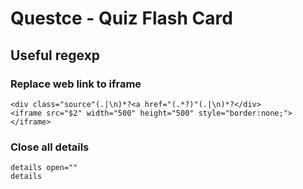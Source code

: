 # Questce - Quiz Flash Card

## Useful regexp

### Replace web link to iframe

```
<div class="source"(.|\n)*?<a href="(.*?)"(.|\n)*?</div>
<iframe src="$2" width="500" height="500" style="border:none;"></iframe>
```

### Close all details

```
details open=""
details
```
